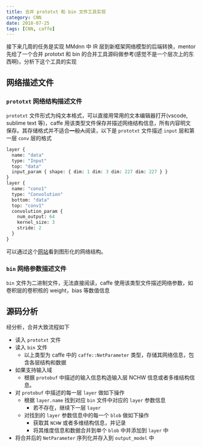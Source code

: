 ```yaml
---
title: 合并 prototxt 和 bin 文件工具实现
category: CNN
date: 2018-07-25
tags: [CNN, caffe]
---
```


接下来几周的任务是实现 MMdnn 中 IR 层到新框架网络模型的后端转换，mentor 先给了一个合并 prototxt 和 bin 的合并工具源码做参考(感觉不是一个层次上的东西啊)，分析下这个工具的实现

## 网络描述文件

### `prototxt` 网络结构描述文件

`prototxt` 文件形式为纯文本格式，可以直接用常用的文本编辑器打开(vscode, sublime text 等)，caffe 用该类型文件保存并描述网络结构信息，所有内容明文保存。其存储格式并不适合~~一般人~~阅读，以下是 `prototxt` 文件描述 `input` 层和第一层 `conv` 层的格式

```protobuf
layer {
  name: "data"
  type: "Input"
  top: "data"
  input_param { shape: { dim: 1 dim: 3 dim: 227 dim: 227 } }
}
layer {
  name: "conv1"
  type: "Convolution"
  bottom: "data"
  top: "conv1"
  convolution_param {
    num_output: 64
    kernel_size: 3
    stride: 2
  }
}
```

可以通过这个[网站](http://ethereon.github.io/netscope/#/editor)看到图形化的网络结构。

### `bin` 网络参数描述文件

`bin` 文件为二进制文件，无法直接阅读，caffe 使用该类型文件描述网络参数，如卷积层的卷积核的 weight，bias 等数值信息

## 源码分析

经分析，合并大致流程如下

- 读入 `prototxt` 文件
- 读入 `bin` 文件
  - 以上类型为 caffe 中的 `caffe::NetParameter` 类型，存储其网络信息，包含各层结构和数据
- 如果支持输入域
  - 根据 `protobuf` 中描述的输入信息构造输入层 NCHW 信息或者多维结构信息。
- 对 `protobuf` 中描述的每一层 `layer` 做如下操作
  - 根据 `layer.name` 找到对应 `bin` 文件中对应的 `layer` 参数信息
    - 若不存在，继续下一层 `layer`
  - 对找到的 `layer` 参数信息中的每一个 `blob` 做如下操作
    - 获取其 `NCHW` 或者多维结构信息，并记录
    - 将其维度信息和数据合并到单个 `blob` 中并添加到 `layer` 中
- 将合并后的 `NetParameter` 序列化并存入到 `output_model` 中